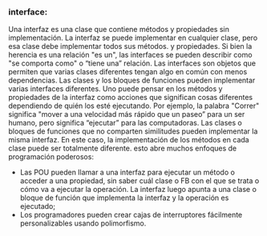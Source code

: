### interface:

Una interfaz es una clase que contiene métodos y propiedades sin implementación. 
La interfaz se puede implementar en cualquier clase, pero esa clase debe implementar todos sus métodos.
y propiedades.
Si bien la herencia es una relación "es un", las interfaces se pueden describir como "se comporta como" o
“tiene una” relación.
Las interfaces son objetos que permiten que varias clases diferentes tengan algo en común con
menos dependencias. Las clases y los bloques de funciones pueden implementar varias interfaces diferentes.
Uno puede pensar en los métodos y propiedades de la interfaz como acciones que significan cosas diferentes
dependiendo de quién los esté ejecutando. Por ejemplo, la palabra "Correr" significa "mover a una velocidad
más rápido que un paseo” para un ser humano, pero significa “ejecutar” para las computadoras.
Las clases o bloques de funciones que no comparten similitudes pueden implementar la misma interfaz. En este
caso, la implementación de los métodos en cada clase puede ser totalmente diferente. esto abre
muchos enfoques de programación poderosos:
- Las POU pueden llamar a una interfaz para ejecutar un método o acceder a una propiedad, sin saber cuál
clase o FB con el que se trata o cómo va a ejecutar la operación. 
La interfaz luego apunta a una clase o bloque de función que implementa la interfaz y la operación
es ejecutado;
- Los programadores pueden crear cajas de interruptores fácilmente personalizables usando polimorfismo.